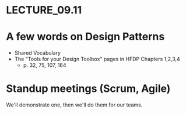# LECTURE_09.11


# A few words on Design Patterns

* Shared Vocabulary
* The "Tools for your Design Toolbox" pages in HFDP Chapters 1,2,3,4
   * p. 32, 75, 107, 164
   
# Standup meetings (Scrum, Agile)

We'll demonstrate one, then we'll do them for our teams.

